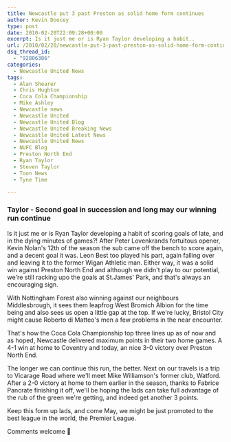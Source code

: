 ```yaml
---
title: Newcastle put 3 past Preston as solid home form continues
author: Kevin Doocey
type: post
date: 2010-02-20T22:09:28+00:00
excerpt: Is it just me or is Ryan Taylor developing a habit..
url: /2010/02/20/newcastle-put-3-past-preston-as-solid-home-form-continues/
dsq_thread_id:
  - "92806386"
categories:
  - Newcastle United News
tags:
  - Alan Shearer
  - Chris Hughton
  - Coca Cola Championship
  - Mike Ashley
  - Newcastle news
  - Newcastle United
  - Newcastle United Blog
  - Newcastle United Breaking News
  - Newcastle United Latest News
  - Newcastle United News
  - NUFC Blog
  - Preston North End
  - Ryan Taylor
  - Steven Taylor
  - Toon News
  - Tyne Time

---
```

### Taylor - Second goal in succession and long may our winning run continue

Is it just me or is Ryan Taylor developing a habit of scoring goals of late, and in the dying minutes of games?! After Peter Lovenkrands fortuitous opener, Kevin Nolan's 12th of the season the sub came off the bench to score again, and a decent goal it was. Leon Best too played his part, again falling over and leaving it to the former Wigan Athletic man. Either way, it was a solid win  against Preston North End and although we didn't play to our potential, we're still racking upo the goals at St.James' Park, and that's always an encouraging sign.

With Nottingham Forest also winning against our neighbours Middlesbrough, it sees them leapfrog West Bromich Albion for the time being and also sees us open a little gap at the top. If we're lucky, Bristol City might cause Roberto di Matteo's men a few problems in the near encounter.

That's how the Coca Cola Championship top three lines up as of now and as hoped, Newcastle delivered maximum points in their two home games. A 4-1 win at home to Coventry and today, an nice 3-0 victory over Preston North End.

The longer we can continue this run, the better. Next on our travels is a trip to Vicarage Road where we'll meet Mike Williamson's former club, Watford. After a 2-0 victory at home to them earlier in the season, thanks to Fabrice Pancrate finishing it off, we'll be hoping the lads can take full advantage of the rub of the green we're getting, and indeed get another 3 points.

Keep this form up lads, and come May, we might be just promoted to the best league in the world, the Premier League.

Comments welcome 🙂
